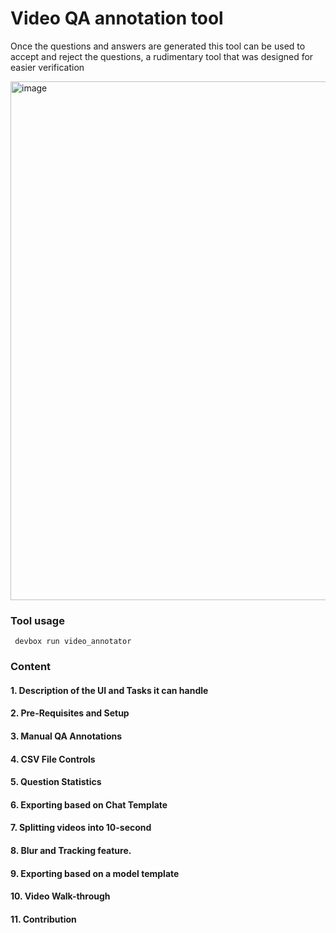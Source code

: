 # Video QA annotation tool 
Once the questions and answers are generated this tool can be used to accept and reject the questions, a rudimentary tool that was designed for easier verification

<img width="1205" height="830" alt="image" src="https://github.com/user-attachments/assets/f65051fc-50f0-4830-aec7-caeba75078c5" />


### Tool usage
` devbox run video_annotator`

### Content

#### 1. Description of the UI and Tasks it can handle
#### 2. Pre-Requisites and Setup
#### 3. Manual QA Annotations
#### 4. CSV File Controls
#### 5. Question Statistics
#### 6. Exporting based on Chat Template
#### 7. Splitting videos into 10-second
#### 8. Blur and Tracking feature.
#### 9. Exporting based on a model template
#### 10. Video Walk-through
#### 11. Contribution
